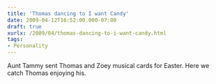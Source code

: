 ```yaml
---
title: 'Thomas dancing to I want Candy'
date: 2009-04-12T16:52:00.000-07:00
draft: true
xurlx: /2009/04/thomas-dancing-to-i-want-candy.html
tags: 
- Personality
---
```


Aunt Tammy sent Thomas and Zoey musical cards for Easter. Here we catch Thomas enjoying his.